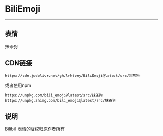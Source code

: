# BiliEmoji
---
## 表情
抹茶狗
## CDN链接
```
https://cdn.jsdelivr.net/gh/lrhtony/BiliEmoji@latest/src/抹茶狗
```
或者使用npm
```
https://unpkg.com/bili_emoji@latest/src/抹茶狗
https://unpkg.zhimg.com/bili_emoji@latest/src/抹茶狗
```
## 说明
Bilibili 表情的版权归原作者所有

